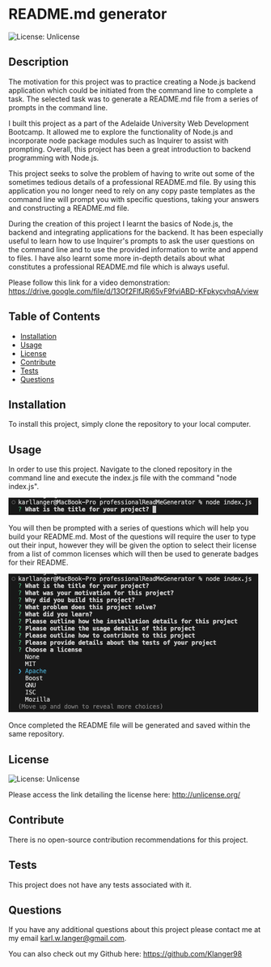 
  # README.md generator
  ![License: Unlicense](https://img.shields.io/badge/license-Unlicense-blue.svg)
  ## Description

  The motivation for this project was to practice creating a Node.js backend application which could be initiated from the command line to complete a task. The selected task was to generate a README.md file from a series of prompts in the command line. 

  I built this project as a part of the Adelaide University Web Development Bootcamp. It allowed me to explore the functionality of Node.js and incorporate node package modules such as Inquirer to assist with prompting. Overall, this project has been a great introduction to backend programming with Node.js.

  This project seeks to solve the problem of having to write out some of the sometimes tedious details of a professional README.md file. By using this application you no longer need to rely on any copy paste templates as the command line will prompt you with specific questions, taking your answers and constructing a README.md file.

  During the creation of this project I learnt the basics of Node.js, the backend and integrating applications for the backend. It has been especially useful to learn how to use Inquirer's prompts to ask the user questions on the command line and to use the provided information to write and append to files. I have also learnt some more in-depth details about what constitutes a professional README.md file which is always useful.

  Please follow this link for a video demonstration: https://drive.google.com/file/d/13Of2FlfJRj65vF9fviABD-KFpkycvhqA/view

  ## Table of Contents

  - [Installation](#installation)
  - [Usage](#usage)
  - [License](#license)
  - [Contribute](#contribute)
  - [Tests](#tests)
  - [Questions](#questions)

  ## Installation

  To install this project, simply clone the repository to your local computer.

  ## Usage

  In order to use this project. Navigate to the cloned repository in the command line and execute the index.js file with the command "node index.js". 

  ![Screenshot to initiate application from CLI](./Assets/Screenshots/InitiateScreen.png "Initiation example")
  
  You will then be prompted with a series of questions which will help you build your README.md. Most of the questions will require the user to type out their input, however they will be given the option to select their license from a list of common licenses which will then be used to generate badges for their README. 

  ![Screenshot of terminal questions + list options](./Assets/Screenshots/LogScreen.png "Terminal log example")
  
  Once completed the README file will be generated and saved within the same repository.

  
  ## License

  ![License: Unlicense](https://img.shields.io/badge/license-Unlicense-blue.svg)

  Please access the link detailing the license here: http://unlicense.org/
  

  ## Contribute

  There is no open-source contribution recommendations for this project.

  ## Tests

  This project does not have any tests associated with it.
    
  ## Questions
  If you have any additional questions about this project please contact me at my email karl.w.langer@gmail.com.

  You can also check out my Github here:
  https://github.com/Klanger98
  